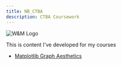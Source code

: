 ```yaml
---
title: NB_CTBA
description: CTBA Coursework
---
```


![W&M Logo](/CTBA/CTBA/M3/5b58844257b42.image)

This is content I've developed for my courses

- [Matplotlib Graph Aesthetics](/GraphAesthetics/index.md)

